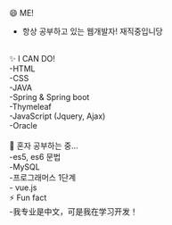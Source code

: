 😄 ME!<br>
- 항상 공부하고 있는 웹개발자! 재직중입니당<br>
<br>
✨ I CAN DO!<br>
-HTML<br>
-CSS<br>
-JAVA<br>
-Spring & Spring boot<br>
-Thymeleaf<br>
-JavaScript (Jquery, Ajax)<br>
-Oracle<br>
<br>
🌱 혼자 공부하는 중...<br>
-es5, es6 문법<br>
-MySQL<br>
-프로그래머스 1단계 <br>
- vue.js 
<br>
⚡ Fun fact <br>
-我专业是中文，可是我在学习开发！<br>
<br><br><br>


<!--
**dahye1013/dahye1013** is a ✨ _special_ ✨ repository because its `README.md` (this file) appears on your GitHub profile.

Here are some ideas to get you started:

- 🔭 I’m currently working on ...
- 🌱 I’m currently learning ...
- 👯 I’m looking to collaborate on ...
- 🤔 I’m looking for help with ...
- 💬 Ask me about ...
- 📫 How to reach me: ...
- 😄 Pronouns: ...
- ⚡ Fun fact: ...
-->
